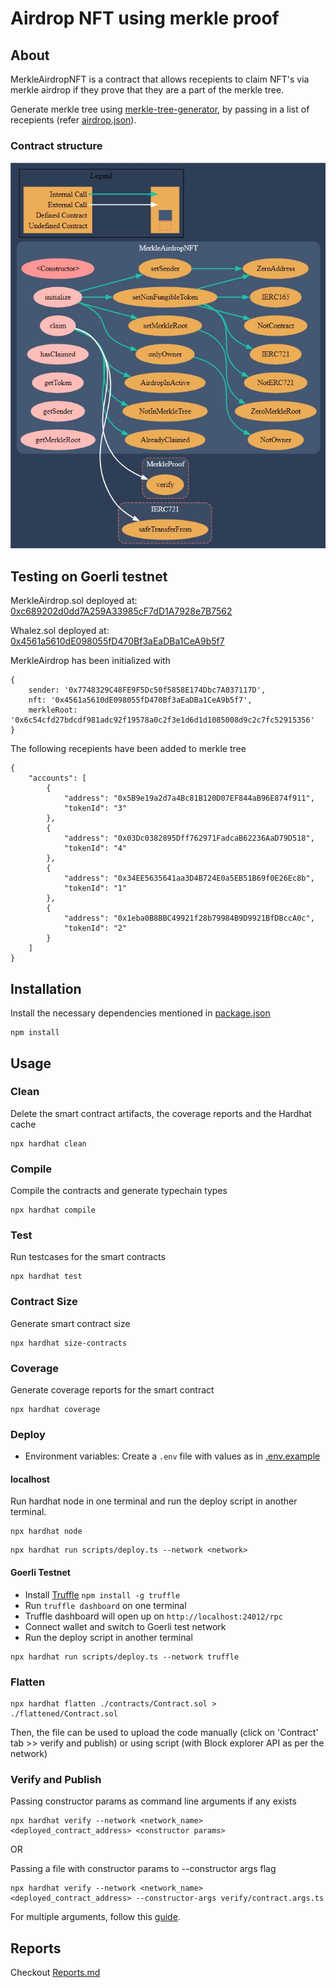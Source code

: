 # Airdrop NFT using merkle proof

## About

MerkleAirdropNFT is a contract that allows recepients to claim NFT's via merkle airdrop if they prove that they are a part of the merkle tree.

Generate merkle tree using [merkle-tree-generator](./scripts/utils/merkle-tree-generator.ts), by passing in a list of recepients (refer [airdrop.json](./airdrop.json)).

### Contract structure

![MerkleAirdropNFT.sol Mindmap](./mindmap.jpg "MerkleAirdropNFT Mindmap")

## Testing on Goerli testnet

MerkleAirdrop.sol deployed at: [0xc689202d0dd7A259A33985cF7dD1A7928e7B7562](https://goerli.etherscan.io/address/0xc689202d0dd7A259A33985cF7dD1A7928e7B7562#code)

Whalez.sol deployed at: [0x4561a5610dE098055fD470Bf3aEaDBa1CeA9b5f7](https://goerli.etherscan.io/address/0x4561a5610dE098055fD470Bf3aEaDBa1CeA9b5f7#code)

MerkleAirdrop has been initialized with

```code
{
    sender: '0x7748329C48FE9F5Dc50f5858E174Dbc7A037117D',
    nft: '0x4561a5610dE098055fD470Bf3aEaDBa1CeA9b5f7',
    merkleRoot: '0x6c54cfd27bdcdf981adc92f19578a0c2f3e1d6d1d1085008d9c2c7fc52915356'
}
```

The following recepients have been added to merkle tree

```code
{
    "accounts": [
        {
            "address": "0x5B9e19a2d7a4Bc81B120D07EF844aB96E874f911",
            "tokenId": "3"
        },
        {
            "address": "0x03Dc0382895Dff762971FadcaB62236AaD79D518",
            "tokenId": "4"
        },
        {
            "address": "0x34EE5635641aa3D4B724E0a5EB51B69f0E26Ec8b",
            "tokenId": "1"
        },
        {
            "address": "0x1eba0B8BBC49921f28b79984B9D9921BfDBccA0c",
            "tokenId": "2"
        }
    ]
}
```

## Installation

Install the necessary dependencies mentioned in [package.json](./package.json)

```console
npm install
```

## Usage

### Clean

Delete the smart contract artifacts, the coverage reports and the Hardhat cache

```console
npx hardhat clean
```

### Compile

Compile the contracts and generate typechain types

```console
npx hardhat compile
```

### Test

Run testcases for the smart contracts

```console
npx hardhat test
```

### Contract Size

Generate smart contract size

```console
npx hardhat size-contracts
```

### Coverage

Generate coverage reports for the smart contract

```console
npx hardhat coverage
```

### Deploy

-   Environment variables: Create a `.env` file with values as in [.env.example](./.env.example)

#### localhost

Run hardhat node in one terminal and run the deploy script in another terminal.

```console
npx hardhat node
```
```console
npx hardhat run scripts/deploy.ts --network <network>
```

#### Goerli Testnet

-   Install [Truffle](https://trufflesuite.com/docs/truffle/how-to/use-the-truffle-dashboard/) `npm install -g truffle`
-   Run `truffle dashboard` on one terminal
-   Truffle dashboard will open up on `http://localhost:24012/rpc`
-   Connect wallet and switch to Goerli test network
-   Run the deploy script in another terminal

```console
npx hardhat run scripts/deploy.ts --network truffle
```

### Flatten

```console
npx hardhat flatten ./contracts/Contract.sol > ./flattened/Contract.sol
```

Then, the file can be used to upload the code manually (click on 'Contract' tab >> verify and publish) or using script (with Block explorer API as per the network)

### Verify and Publish

Passing constructor params as command line arguments if any exists

```console
npx hardhat verify --network <network_name> <deployed_contract_address> <constructor params>
```

OR

Passing a file with constructor params to --constructor args flag

```console
npx hardhat verify --network <network_name> <deployed_contract_address> --constructor-args verify/contract.args.ts
```

For multiple arguments, follow this [guide](https://hardhat.org/plugins/nomiclabs-hardhat-etherscan.html#multiple-api-keys-and-alternative-block-explorers).

## Reports

Checkout [Reports.md](./Reports.md)
